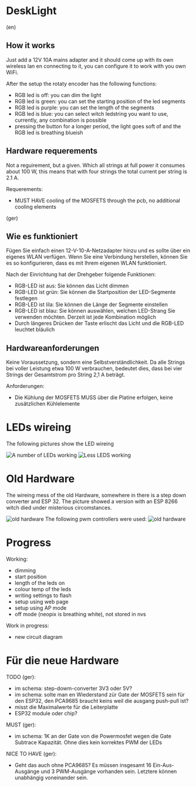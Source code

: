 # DeskLight

(en)
## How it works

Just add a 12V 10A mains adapter and it should come up with its own wireless lan en connecting to it, you can configure it to work with you own WiFi.

After the setup the rotaty encoder has the following functions:
 - RGB led is off: you can dim the light
 - RGB led is green: you can set the starting position of the led segments
 - RGB led is purple: you can set the length of the segments
 - RGB led is blue: you can select witch ledstring you want to use, currently, any combination is possible
 - pressing the button for a longer period, the light goes soft of and the RGB led is breathing blueish
 
 ## Hardware requerements
 
Not a reguirement, but a given. Which all strings at full power it consumes about 100 W, this means that with four strings the total current per string is 2.1 A.

Requerements:
 - MUST HAVE cooling of the MOSFETS through the pcb, no additional cooling elements
 

(ger)
## Wie es funktioniert

Fügen Sie einfach einen 12-V-10-A-Netzadapter hinzu und es sollte über ein eigenes WLAN verfügen. Wenn Sie eine Verbindung herstellen, können Sie es so konfigurieren, dass es mit Ihrem eigenen WLAN funktioniert.

Nach der Einrichtung hat der Drehgeber folgende Funktionen:
 - RGB-LED ist aus: Sie können das Licht dimmen
 - RGB-LED ist grün: Sie können die Startposition der LED-Segmente festlegen
 - RGB-LED ist lila: Sie können die Länge der Segmente einstellen
 - RGB-LED ist blau: Sie können auswählen, welchen LED-Strang Sie verwenden möchten. Derzeit ist jede Kombination möglich
 - Durch längeres Drücken der Taste erlischt das Licht und die RGB-LED leuchtet bläulich
 
 ## Hardwareanforderungen
 
Keine Voraussetzung, sondern eine Selbstverständlichkeit. Da alle Strings bei voller Leistung etwa 100 W verbrauchen, bedeutet dies, dass bei vier Strings der Gesamtstrom pro String 2,1 A beträgt.

Anforderungen:
 - Die Kühlung der MOSFETS MUSS über die Platine erfolgen, keine zusätzlichen Kühlelemente

# LEDs wireing
The following pictures show the LED wireing

![A number of LEDs working](resources/leds-1.jpg)
![Less LEDS working](resources/leds-2.jpg)

# Old Hardware
The wireing mess of the old Hardware, somewhere in there is a step down converter and ESP 32. The picture showed a version with an ESP 8266 witch died under misterious circomstances.

![old hardware](resources/cable-mess-version-1-hardware.jpg)
The following pwm controllers were used:
![old hardware](resources/old-pwm-controller.jpg)

# Progress

Working:
  - dimming
  - start position
  - length of the leds on
  - colour temp of the leds
  - writing settings to flash
  - setup using web page
  - setup using AP mode
  - off mode (neopix is breathing white), not stored in nvs

Work in progress:
  - new circuit diagram
  
# Für die neue Hardware  
  
TODO (ger):
  - im schema: step-dowm-converter 3V3 oder 5V?
  - im schema: solte man en Wiederstand zür Gate der MOSFETS sein für den ESP32, den PCA9685 braucht keins weil die ausgang push-pull ist?
  - misst die Maximalwerte für die Leiterplatte
  - ESP32 module oder chip?
  
MUST (ger):
  - im schema: 1K an der Gate von die Powermosfet wegen die Gate Subtrace Kapazität. Ohne dies kein korrektes PWM der LEDs
  
NICE TO HAVE (ger):
  - Geht das auch ohne PCA9685? Es müssen insgesamt 16 Ein-Aus-Ausgänge und 3 PWM-Ausgänge vorhanden sein. Letztere können unabhängig voneinander sein.